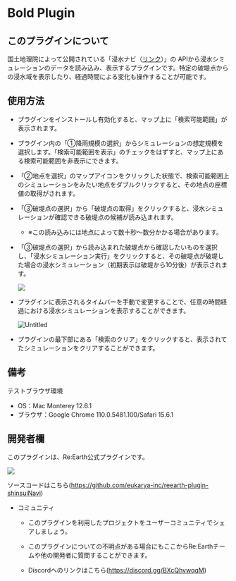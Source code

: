 # Bold Plugin

## このプラグインについて

国土地理院によって公開されている「浸水ナビ（[リンク](https://suiboumap.gsi.go.jp/)）」の APIから浸水シミュレーションのデータを読み込み、表示するプラグインです。特定の破堤点からの浸水域を表示したり、経過時間による変化も操作することが可能です。


## 使用方法

- プラグインをインストールし有効化すると、マップ上に「検索可能範囲」が表示されます。
- プラグイン内の「①降雨規模の選択」からシミュレーションの想定規模を選択します。「検索可能範囲を表示」のチェックをはずすと、マップ上にある検索可能範囲を非表示にできます。
- 「②地点を選択」のマップアイコンをクリックした状態で、検索可能範囲上のシミュレーションをみたい地点をダブルクリックすると、その地点の座標値の取得がされます。
- 「③破堤点の選択」から「破堤点の取得」をクリックすると、浸水シミュレーションが確認できる破堤点の候補が読み込まれます。
  - ※この読み込みには地点によって数十秒〜数分かかる場合があります。
- 「③破堤点の選択」から読み込まれた破堤点から確認したいものを選択し、「浸水シミュレーション実行」をクリックすると、その破堤点が破堤した場合の浸水シミュレーション（初期表示は破堤から10分後）が表示されます。
    
    
    ![](https://eukarya-inc.github.io/reearth-plugin-shinsuiNavi/src/img1.png)

- プラグインに表示されるタイムバーを手動で変更することで、任意の時間経過における浸水シミュレーションを表示することができます。

    ![Untitled](https://eukarya-inc.github.io/reearth-plugin-shinsuiNavi/src/img2.png)

- プラグインの最下部にある「検索のクリア」をクリックすると、表示されてたシミュレーションをクリアすることができます。

## 備考

テストブラウザ環境
- OS：Mac Monterey 12.6.1
- ブラウザ：Google Chrome 110.0.5481.100/Safari 15.6.1

## 開発者欄

このプラグインは、Re:Earth公式プラグインです。

 ![](https://eukarya-inc.github.io/reearth-plugin-shinsuiNavi/src/logo-3.png)

ソースコードはこちら(https://github.com/eukarya-inc/reearth-plugin-shinsuiNavi)

- コミュニティ

  - このプラグインを利用したプロジェクトをユーザーコミュニティでシェアしましょう。

  - このプラグインについての不明点がある場合にもここからRe:Earthチームや他の開発者に質問することができます。

  - Discordへのリンクはこちら(https://discord.gg/BXcQhvwqqM)
